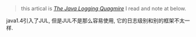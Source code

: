 > this artical is *[The Java Logging Quagmire](https://vectorbeta.wordpress.com/2014/08/26/the-java-logging-quagmire)*
> I read and note at below.

java1.4引入了JUL, 但是JUL不是那么容易使用, 它的日志级别和别的框架不太一样.

